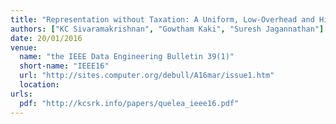 ```yaml
---
title: "Representation without Taxation: A Uniform, Low-Overhead and High-Level Interface to Eventually Consistent Key-Value Stores"
authors: ["KC Sivaramakrishnan", "Gowtham Kaki", "Suresh Jagannathan"]
date: 20/01/2016
venue:
  name: "the IEEE Data Engineering Bulletin 39(1)"
  short-name: "IEEE16"
  url: "http://sites.computer.org/debull/A16mar/issue1.htm"
  location:
urls:
  pdf: "http://kcsrk.info/papers/quelea_ieee16.pdf"
---
```

